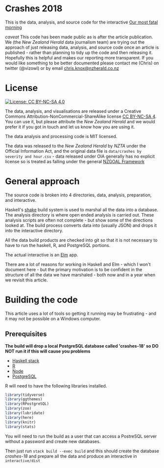 # Crashes 2018

This is the data, analysis, and source code for the interactive
[Our most fatal morning](https://insights.nzherald.co.nz/article/crashes-2018/)

_caveat_ This code has been made public as is after the article publication. We 
(the _New Zealand Herald_ data journalism team) are trying out the approach of just
releasing data, analysis, and source code once an article is published - rather than
planning to tidy up the code and then releasing it. Hopefully this is helpful and makes
our reporting more transparent. If you would like something to be better documented
please contact me (Chris) on twitter (@vizowl) or by email chris.knox@nzherald.co.nz

# License

[![License: CC BY-NC-SA 4.0](https://img.shields.io/badge/License-CC%20BY--NC--SA%204.0-lightgrey.svg)](https://creativecommons.org/licenses/by-nc-sa/4.0/)

The data, analysis, and visualisations are released under a Creative Commons 
Attribution-NonCommercial-ShareAlike license
[CC BY-NC-SA 4](https://creativecommons.org/licenses/by-nc-sa/4.0/). You can use it, but please
attribute the _New Zealand Herald_ and we would prefer it if you got in touch and let us know
how you are using it.

The data analysis and processing code is MIT licensed.

The data was released to the _New Zealand Herald_ by _NZTA_ under the Official Information
Act, and the original data file is `data/crashes by severity and hour.csv` - data released
under OIA generally has no explicit license so is treated as falling under the general
[NZGOAL Framework](https://www.ict.govt.nz/guidance-and-resources/open-government/new-zealand-government-open-access-and-licensing-nzgoal-framework/)


# General approach

The source code is broken into 4 directories, data, analysis, preparation, and interactive.

Haskell's [shake](http://hackage.haskell.org/package/shake) build system is used to marshal
all the data into a database. The analysis directory is where open ended analysis is carried out. These analysis
scripts are often not complete - but show some of the directions looked at. The build process
converts data into (usually JSON) and drops it into the interactive directory.

All the data build products are checked into git so that it is not necessary to have to run the
haskell, R, and PostgreSQL portions.

The actual interactive is an [Elm](http://elm-lang.org/) app. 

There are a lot of reasons for working in Haskell and Elm - which I won't document here -
but the primary motivation is to be confident in the structure of all the data we have marshaled - both now
and in a year when we revisit this article.


# Building the code

This article uses a lot of tools so getting it running may be frustrating - and it may
not be possible on a Windows computer.

## Prerequisites

__The build will drop a local PostgreSQL database called 'crashes-18' so DO NOT run it if this will cause you problems__

- [Haskell stack](https://docs.haskellstack.org/en/stable/README/)
- [R](https://www.r-project.org/)
- [Node](https://nodejs.org/en/)
- [PostgreSQL](https://www.postgresql.org/)

R will need to have the following libraries installed.

```r
library(tidyverse)
library(ggthemes)
library(RPostgreSQL)
library(zoo)
library(lubridate)
library(here)
library(knitr)
library(stats)
```

You will need to run the build as a user that can access a PostreSQL server without
a password and create new databases.

Then just run `stack build --exec build` and this should create the database _crashes-18_ and
prepare all the data and produce an interactive in `interactive/dist`